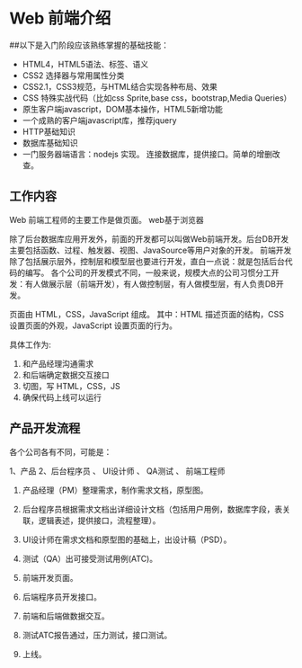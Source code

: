 #  Web 前端介绍

##以下是入门阶段应该熟练掌握的基础技能：
* HTML4，HTML5语法、标签、语义
* CSS2 选择器与常用属性分类
* CSS2.1，CSS3规范，与HTML结合实现各种布局、效果
* CSS 特殊实战代码（比如css Sprite,base css，bootstrap,Media Queries）
* 原生客户端javascript，DOM基本操作，HTML5新增功能
* 一个成熟的客户端javascript库，推荐jquery
* HTTP基础知识
* 数据库基础知识
* 一门服务器端语言：nodejs 实现。 连接数据库，提供接口。简单的增删改查。



## 工作内容
Web 前端工程师的主要工作是做页面。
web基于浏览器

除了后台数据库应用开发外，前面的开发都可以叫做Web前端开发。后台DB开发主要包括函数、过程、触发器、视图、JavaSource等用户对象的开发。
前端开发除了包括展示层外，控制层和模型层也要进行开发，直白一点说：就是包括后台代码的编写。
各个公司的开发模式不同，一般来说，规模大点的公司习惯分工开发：有人做展示层（前端开发），有人做控制层，有人做模型层，有人负责DB开发。

页面由 HTML，CSS，JavaScript 组成。
其中：HTML 描述页面的结构，CSS 设置页面的外观，JavaScript 设置页面的行为。



具体工作为:  
1. 和产品经理沟通需求
1. 和后端确定数据交互接口
1. 切图，写 HTML，CSS，JS
1. 确保代码上线可以运行

## 产品开发流程
各个公司各有不同，可能是：

1、产品 2、后台程序员 、 UI设计师 、 QA测试 、 前端工程师

1. 产品经理（PM）整理需求，制作需求文档，原型图。

1. 后台程序员根据需求文档出详细设计文档（包括用户用例，数据库字段，表关联，逻辑表述，提供接口，流程整理）。

1. UI设计师在需求文档和原型图的基础上，出设计稿（PSD）。

1. 测试（QA）出可接受测试用例(ATC)。

1. 前端开发页面。

1. 后端程序员开发接口。

1. 前端和后端做数据交互。

1. 测试ATC报告通过，压力测试，接口测试。

1. 上线。

